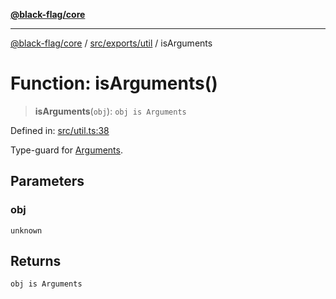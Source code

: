 [**@black-flag/core**](../../../../README.md)

***

[@black-flag/core](../../../../README.md) / [src/exports/util](../README.md) / isArguments

# Function: isArguments()

> **isArguments**(`obj`): `obj is Arguments`

Defined in: [src/util.ts:38](https://github.com/Xunnamius/black-flag/blob/29a6a8eee6470040d4cbaf8ff2f3ff851bd9e0bf/src/util.ts#L38)

Type-guard for [Arguments](../../type-aliases/Arguments.md).

## Parameters

### obj

`unknown`

## Returns

`obj is Arguments`
